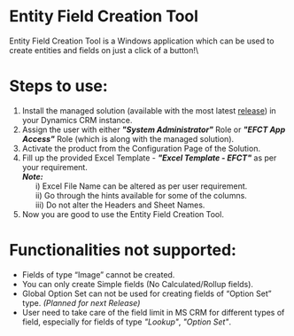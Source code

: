 # Entity Field Creation Tool
Entity Field Creation Tool is a Windows application which can be used to create entities and fields on just a click of a button!\
<!--For detailed use of the product, watch the video: <a href="https://www.youtube.com" target="_blank">Entity Field Creation Tool | Demonstration</a>-->

# Steps to use:
1. Install the managed solution (available with the most latest [release](https://github.com/rameelkhan/Entity-Field-Creation-Tool/releases)) in your Dynamics CRM instance.
2. Assign the user with either ***"System Administrator"*** Role or ***"EFCT App Access"*** Role (which is along with the managed solution).
3. Activate the product from the Configuration Page of the Solution.
4. Fill up the provided Excel Template - ***"Excel Template - EFCT"*** as per your requirement.\
***Note:***\
&nbsp;&nbsp;&nbsp;&nbsp;&nbsp;&nbsp;i) Excel File Name can be altered as per user requirement.\
&nbsp;&nbsp;&nbsp;&nbsp;&nbsp;&nbsp;ii) Go through the hints available for some of the columns.\
&nbsp;&nbsp;&nbsp;&nbsp;&nbsp;&nbsp;iii) Do not alter the Headers and Sheet Names.
5. Now you are good to use the Entity Field Creation Tool.

# Functionalities not supported:
* Fields of type “Image” cannot be created.
* You can only create Simple fields (No Calculated/Rollup fields).
* Global Option Set can not be used for creating fields of “Option Set” type. *(Planned for next Release)*
* User need to take care of the field limit in MS CRM for different types of field, especially for fields of type *"Lookup"*, *"Option Set"*.
